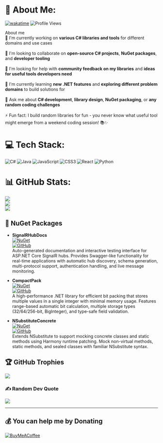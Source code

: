 # 💫 About Me:
[![wakatime](https://wakatime.com/badge/user/ed89fe6f-1e2d-4bfb-925c-df260bce8af4.svg)](https://wakatime.com/@ed89fe6f-1e2d-4bfb-925c-df260bce8af4)
![Profile Views](https://komarev.com/ghpvc/?username=jayarrowz&abbreviated=true)

About me<br>🔭 I'm currently working on **various C# libraries and tools** for different domains and use cases<br><br>👯 I'm looking to collaborate on **open-source C# projects**, **NuGet packages**, and **developer tooling**<br><br>🤝 I'm looking for help with **community feedback on my libraries** and **ideas for useful tools developers need**<br><br>🌱 I'm currently learning **new .NET features** and **exploring different problem domains** to build solutions for<br><br>💬 Ask me about **C# development**, **library design**, **NuGet packaging**, or **any random coding challenges**<br><br>⚡ Fun fact: I build random libraries for fun - you never know what useful tool might emerge from a weekend coding session! 📚✨


# 💻 Tech Stack:
![C#](https://img.shields.io/badge/c%23-%23239120.svg?style=for-the-badge&logo=csharp&logoColor=white) ![Java](https://img.shields.io/badge/java-%23ED8B00.svg?style=for-the-badge&logo=openjdk&logoColor=white) ![JavaScript](https://img.shields.io/badge/javascript-%23323330.svg?style=for-the-badge&logo=javascript&logoColor=%23F7DF1E) ![CSS3](https://img.shields.io/badge/css3-%231572B6.svg?style=for-the-badge&logo=css3&logoColor=white) ![React](https://img.shields.io/badge/react-%2320232a.svg?style=for-the-badge&logo=react&logoColor=%2361DAFB) ![Python](https://img.shields.io/badge/python-3670A0?style=for-the-badge&logo=python&logoColor=ffdd54)
# 📊 GitHub Stats:
![](https://github-readme-stats.vercel.app/api?username=JayArrowz&theme=dark&hide_border=false&include_all_commits=true&count_private=true)<br/>
![](https://nirzak-streak-stats.vercel.app/?user=JayArrowz&theme=dark&hide_border=false)<br/>
![](https://github-readme-stats.vercel.app/api/top-langs/?username=JayArrowz&theme=dark&hide_border=false&include_all_commits=true&count_private=true&layout=compact)


## 📓 NuGet Packages

- **SignalRHubDocs**  
  [![NuGet](https://img.shields.io/nuget/v/SignalRHubDocs.svg)](https://www.nuget.org/packages/SignalRHubDocs)  
  [![GitHub](https://img.shields.io/github/stars/JayArrowz/SignalRHubDocs?style=social)](https://github.com/JayArrowz/SignalRHubDocs)  
  Auto-generated documentation and interactive testing interface for ASP.NET Core SignalR hubs. Provides Swagger-like functionality for real-time applications with automatic hub discovery, schema generation, multi-protocol support, authentication handling, and live message monitoring.

- **CompactPack**  
  [![NuGet](https://img.shields.io/nuget/v/CompactPack.svg)](https://www.nuget.org/packages/CompactPack)  
  [![GitHub](https://img.shields.io/github/stars/JayArrowz/CompactPack?style=social)](https://github.com/JayArrowz/CompactPack)  
  A high-performance .NET library for efficient bit packing that stores multiple values in a single integer with minimal memory usage. Features range-based automatic bit calculation, multiple storage types (32/64/256-bit, BigInteger), and type-safe field validation.

- **NSubstituteConcrete**  
  [![NuGet](https://img.shields.io/nuget/v/NSubstituteConcrete.svg)](https://www.nuget.org/packages/NSubstituteConcrete)  
  [![GitHub](https://img.shields.io/github/stars/JayArrowz/NSubstituteConcrete?style=social)](https://github.com/JayArrowz/NSubstituteConcrete)  
  Extends NSubstitute to support mocking concrete classes and static methods using Harmony runtime patching. Mock non-virtual methods, static methods, and sealed classes with familiar NSubstitute syntax.


## 🏆 GitHub Trophies
![](https://trophygh.kolioaris.xyz/?username=JayArrowz&theme=dark&no-frame=false&no-bg=false&margin-w=4)

### ✍️ Random Dev Quote
![](https://quotes-github-readme.vercel.app/api?type=horizontal&theme=radical)

---

  ## 💰 You can help me by Donating
  [![BuyMeACoffee](https://img.shields.io/badge/Buy%20Me%20a%20Coffee-ffdd00?style=for-the-badge&logo=buy-me-a-coffee&logoColor=black)](https://buymeacoffee.com/jayarrowz) 

  
<!-- Proudly created with GPRM ( https://gprm.itsvg.in ) -->
